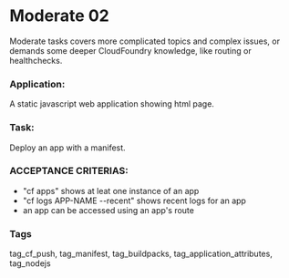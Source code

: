 # Moderate 02
Moderate tasks covers more complicated topics and complex issues,
or demands some deeper  CloudFoundry  knowledge, like routing or
healthchecks. 

### Application:
A static javascript web application showing html page. 

### Task:
Deploy an app with a manifest.

### ACCEPTANCE CRITERIAS:
- "cf apps" shows at leat one instance of an app
- "cf logs APP-NAME --recent" shows recent logs for an app
- an app can be accessed using an app's route

### Tags
tag_cf_push, tag_manifest, tag_buildpacks, tag_application_attributes, tag_nodejs
